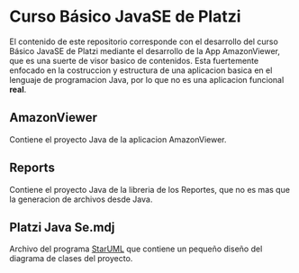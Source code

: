 # Curso Básico JavaSE de Platzi
El contenido de este repositorio corresponde con el desarrollo del curso Básico JavaSE de Platzi mediante el desarrollo de la App AmazonViewer, que es una suerte de visor basico de contenidos. Esta fuertemente enfocado en la costruccion y estructura de una aplicacion basica en el lenguaje de programacion Java, por lo que no es una aplicacion funcional **real**.
## AmazonViewer
Contiene el proyecto Java de la aplicacion AmazonViewer.
## Reports
Contiene el proyecto Java de la libreria de los Reportes, que no es mas que la generacion de archivos desde Java.
## Platzi Java Se.mdj
Archivo del programa [StarUML](http://staruml.io/download) que contiene un pequeño diseño del diagrama de clases del proyecto.
